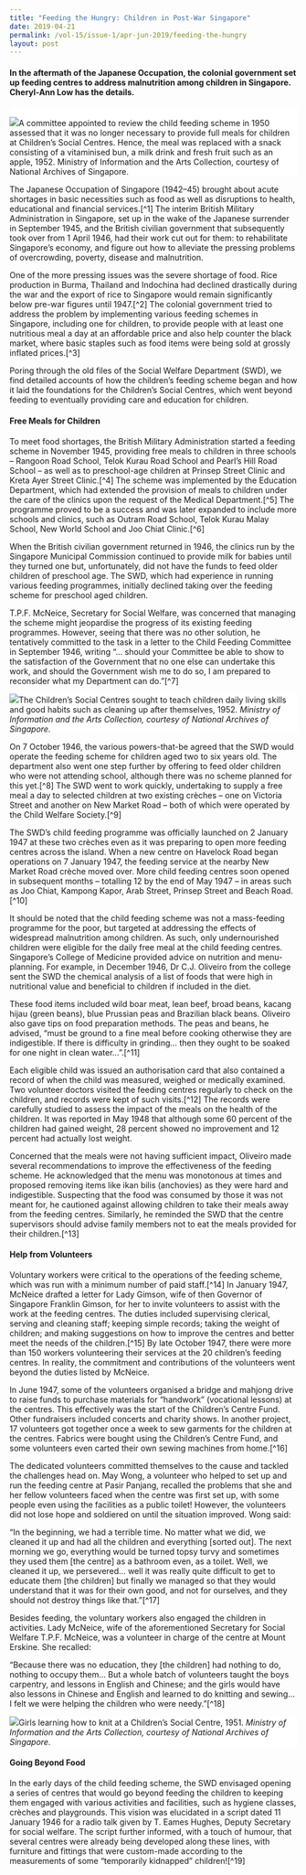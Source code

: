 ```yaml
---
title: "Feeding the Hungry: Children in Post-War Singapore"
date: 2019-04-21
permalink: /vol-15/issue-1/apr-jun-2019/feeding-the-hungry
layout: post
---
```

#### In the aftermath of the Japanese Occupation, the colonial government set up feeding centres to address malnutrition among children in Singapore. **Cheryl-Ann Low** has the details. 

<div style="background-color: white;"><br><img src="/images/Vol-15-issue-1/feeding-the-hungry/01_hungrychildren.png">A committee appointed to review the child feeding scheme in 1950 assessed that it was no longer necessary to provide full meals for children at Children’s Social Centres. Hence, the meal was replaced with a snack consisting of a vitaminised bun, a milk drink and fresh fruit such as an apple, 1952. Ministry of Information and the Arts Collection, courtesy of National Archives of Singapore.</i></div>

The Japanese Occupation of Singapore (1942–45) brought about acute shortages in basic necessities such as food as well as disruptions to health, educational and financial services.[^1] The interim British Military Administration in Singapore, set up in the wake of the Japanese surrender in September 1945, and the British civilian government that subsequently took over from 1 April 1946, had their work cut out for them: to rehabilitate Singapore’s economy, and figure out how to alleviate the pressing problems of overcrowding, poverty, disease and malnutrition.

One of the more pressing issues was the severe shortage of food. Rice production in Burma, Thailand and Indochina had declined drastically during the war and the export of rice to Singapore would remain significantly below pre-war figures until 1947.[^2] The colonial government tried to address the problem by implementing various feeding schemes in Singapore, including one for children, to provide people with at least one nutritious meal a day at an affordable price and also help counter the black market, where basic staples such as food items were being sold at grossly inflated prices.[^3]

Poring through the old files of the Social Welfare Department (SWD), we find detailed accounts of how the children’s feeding scheme began and how it laid the foundations for the Children’s Social Centres, which went beyond feeding to eventually providing care and education for children.

#### **Free Meals for Children**

To meet food shortages, the British Military Administration started a feeding scheme in November 1945, providing free meals to children in three schools – Rangoon Road School, Telok Kurau Road School and Pearl’s Hill Road School – as well as to preschool-age children at Prinsep Street Clinic and Kreta Ayer Street Clinic.[^4] The scheme was implemented by the Education Department, which had extended the provision of meals to children under the care of the clinics upon the request of the Medical Department.[^5] The programme proved to be a success and was later expanded to include more schools and clinics, such as Outram Road School, Telok Kurau Malay School, New World School and Joo Chiat Clinic.[^6]

When the British civilian government returned in 1946, the clinics run by the Singapore Municipal Commission continued to provide milk for babies until they turned one but, unfortunately, did not have the funds to feed older children of preschool age. The SWD, which had experience in running various feeding programmes, initially declined taking over the feeding scheme for preschool aged children.

T.P.F. McNeice, Secretary for Social Welfare, was concerned that managing the scheme might jeopardise the progress of its existing feeding programmes. However, seeing that there was no other solution, he tentatively committed to the task in a letter to the Child Feeding Committee in September 1946, writing “… should your Committee be able to show to the satisfaction of the Government that no one else can undertake this work, and should the Government wish me to do so, I am prepared to reconsider what my Department can do.”[^7]

<div style="background-color: white;"><img src="/images/Vol-15-issue-1/feeding-the-hungry/02_hungrychildren.png">The Children’s Social Centres sought to teach children daily living skills and good habits such as cleaning up after themselves, 1952. <i>Ministry of Information and the Arts Collection, courtesy of National Archives of Singapore.</i></div>

On 7 October 1946, the various powers-that-be agreed that the SWD would operate the feeding scheme for children aged two to six years old. The department also went one step further by offering to feed older children who were not attending school, although there was no scheme planned for this yet.[^8] The SWD went to work quickly, undertaking to supply a free meal a day to selected children at two existing crèches – one on Victoria Street and another on New Market Road – both of which were operated by the Child Welfare Society.[^9]

The SWD’s child feeding programme was officially launched on 2 January 1947 at these two crèches even as it was preparing to open more feeding centres across the island. When a new centre on Havelock Road began operations on 7 January 1947, the feeding service at the nearby New Market Road crèche moved over. More child feeding centres soon opened in subsequent months – totalling 12 by the end of May 1947 – in areas such as Joo Chiat, Kampong Kapor, Arab Street, Prinsep Street and Beach Road.[^10]

It should be noted that the child feeding scheme was not a mass-feeding programme for the poor, but targeted at addressing the effects of widespread malnutrition among children. As such, only undernourished children were eligible for the daily free meal at the child feeding centres. Singapore’s College of Medicine provided advice on nutrition and menu-planning. For example, in December 1946, Dr C.J. Oliveiro from the college sent the SWD the chemical analysis of a list of foods that were high in nutritional value and beneficial to children if included in the diet.

These food items included wild boar meat, lean beef, broad beans, kacang hijau (green beans), blue Prussian peas and Brazilian black beans. Oliveiro also gave tips on food preparation methods. The peas and beans, he advised, “must be ground to a fine meal before cooking otherwise they are indigestible. If there is difficulty in grinding… then they ought to be soaked for one night in clean water…”.[^11]

Each eligible child was issued an authorisation card that also contained a record of when the child was measured, weighed or medically examined. Two volunteer doctors visited the feeding centres regularly to check on the children, and records were kept of such visits.[^12] The records were carefully studied to assess the impact of the meals on the health of the children. It was reported in May 1948 that although some 60 percent of the children had gained weight, 28 percent showed no improvement and 12 percent had actually lost weight.

Concerned that the meals were not having sufficient impact, Oliveiro made several recommendations to improve the effectiveness of the feeding scheme. He acknowledged that the menu was monotonous at times and proposed removing items like ikan bilis (anchovies) as they were hard and indigestible. Suspecting that the food was consumed by those it was not meant for, he cautioned against allowing children to take their meals away from the feeding centres. Similarly, he reminded the SWD that the centre supervisors should advise family members not to eat the meals provided for their children.[^13]

#### **Help from Volunteers**

Voluntary workers were critical to the operations of the feeding scheme, which was run with a minimum number of paid staff.[^14] In January 1947, McNeice drafted a letter for Lady Gimson, wife of then Governor of Singapore Franklin Gimson, for her to invite volunteers to assist with the work at the feeding centres. The duties included supervising clerical, serving and cleaning staff; keeping simple records; taking the weight of children; and making suggestions on how to improve the centres and better meet the needs of the children.[^15] By late October 1947, there were more than 150 workers volunteering their services at the 20 children’s feeding centres. In reality, the commitment and contributions of the volunteers went beyond the duties listed by McNeice.

In June 1947, some of the volunteers organised a bridge and mahjong drive to raise funds to purchase materials for “handwork” (vocational lessons) at the centres. This effectively was the start of the Children’s Centre Fund. Other fundraisers included concerts and charity shows. In another project, 17 volunteers got together once a week to sew garments for the children at the centres. Fabrics were bought using the Children’s Centre Fund, and some volunteers even carted their own sewing machines from home.[^16]

The dedicated volunteers committed themselves to the cause and tackled the challenges head on. May Wong, a volunteer who helped to set up and run the feeding centre at Pasir Panjang, recalled the problems that she and her fellow volunteers faced when the centre was first set up, with some people even using the facilities as a public toilet! However, the volunteers did not lose hope and soldiered on until the situation improved. Wong said:

“In the beginning, we had a terrible time. No matter what we did, we cleaned it up and had all the children and everything [sorted out]. The next morning we go, everything would be turned topsy turvy and sometimes they used them [the centre] as a bathroom even, as a toilet. Well, we cleaned it up, we persevered… well it was really quite difficult to get to educate them [the children] but finally we managed so that they would understand that it was for their own good, and not for ourselves, and they should not destroy things like that.”[^17]

Besides feeding, the voluntary workers also engaged the children in activities. Lady McNeice, wife of the aforementioned Secretary for Social Welfare T.P.F. McNeice, was a volunteer in charge of the centre at Mount Erskine. She recalled:

“Because there was no education, they [the children] had nothing to do, nothing to occupy them… But a whole batch of volunteers taught the boys carpentry, and lessons in English and Chinese; and the girls would have also lessons in Chinese and English and learned to do knitting and sewing… I felt we were helping the children who were needy.”[^18]

<div style="background-color: white;"><img src="/images/Vol-15-issue-1/feeding-the-hungry/03_hungrychildren.png">Girls learning how to knit at a Children’s Social Centre, 1951. <i>Ministry of Information and the Arts Collection, courtesy of National Archives of Singapore.</i></div>

#### **Going Beyond Food**

In the early days of the child feeding scheme, the SWD envisaged opening a series of centres that would go beyond feeding the children to keeping them engaged with various activities and facilities, such as hygiene classes, crèches and playgrounds. This vision was elucidated in a script dated 11 January 1946 for a radio talk given by T. Eames Hughes, Deputy Secretary for social welfare. The script further informed, with a touch of humour, that several centres were already being developed along these lines, with furniture and fittings that were custom-made according to the measurements of some “temporarily kidnapped” children![^19]